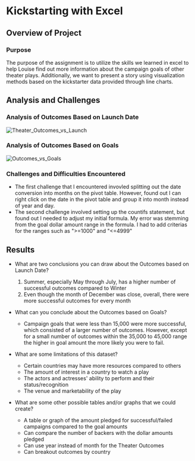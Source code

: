 # Kickstarting with Excel

## Overview of Project

### Purpose
The purpose of the assignment is to utilize the skills we learned in excel to help Louise find out more information about the campaign goals of other theater plays. Additionally, we want to present a story using visualization methods based on the kickstarter data provided through line charts.  
## Analysis and Challenges

### Analysis of Outcomes Based on Launch Date
![Theater_Outcomes_vs_Launch](https://user-images.githubusercontent.com/119149740/209416901-e168ac74-73ef-4d50-83ab-c0d4e3d39432.png)

### Analysis of Outcomes Based on Goals
![Outcomes_vs_Goals](https://user-images.githubusercontent.com/119149740/209416985-a7eb019a-fb1f-4580-a1ae-178a86a90fd4.png)

### Challenges and Difficulties Encountered
- The first challenge that I encountered invovled splitting out the date conversion into months on the pivot table. However, found out I can right click on the date in the pivot table and group it into month instead of year and day. 
- The second challenge involved setting up the countifs statement, but found out I needed to adjust my initial formula. My error was stemming from the goal dollar amount range in the formula. I had to add criterias for the ranges such as ">=1000" and "<=4999"

## Results

- What are two conclusions you can draw about the Outcomes based on Launch Date?
  1. Summer, especially May through July, has a higher number of successful outcomes compared to Winter
  2. Even though the month of December was close, overall, there were more successful outcomes for every month

- What can you conclude about the Outcomes based on Goals?
  - Campaign goals that were less than 15,000 were more successful, which consisted of a larger number of outcomes. However, except for a small number of outcomes within the 35,000 to 45,000 range the higher in goal amount the more likely you were to fail.

- What are some limitations of this dataset?
  - Certain countries may have more resources compared to others
  - The amount of interest in a country to watch a play
  - The actors and actresses' ability to perform and their status/recognition
  - The venue and marketability of the play

- What are some other possible tables and/or graphs that we could create?
  - A table or graph of the amount pledged for successful/failed campaigns compared to the goal amounts
  - Can compare the number of backers with the dollar amounts pledged 
  - Can use year instead of month for the Theater Outcomes
  - Can breakout outcomes by country
